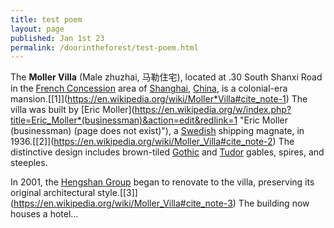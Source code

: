 ```yaml
---
title: test poem
layout: page
published: Jan 1st 23
permalink: /doorintheforest/test-poem.html
---
```

The **Moller Villa** (Male zhuzhai, 马勒住宅), located at .30 South Shanxi Road in the [French Concession](https://en.wikipedia.org/wiki/French_Concession "French Concession") area of [Shanghai](https://en.wikipedia.org/wiki/Shanghai "Shanghai"), [China](https://en.wikipedia.org/wiki/China "China"), is a colonial-era mansion.\[[1]](https://en.wikipedia.org/wiki/Moller*Villa#cite_note-1) The villa was built by \[Eric Moller](https://en.wikipedia.org/w/index.php?title=Eric_Moller*(businessman)&action=edit&redlink=1 "Eric Moller (businessman) (page does not exist)"), a [Swedish](https://en.wikipedia.org/wiki/Swedes "Swedes") shipping magnate, in 1936.\[[2]](https://en.wikipedia.org/wiki/Moller_Villa#cite_note-2) The distinctive design includes brown-tiled [Gothic](https://en.wikipedia.org/wiki/Gothic_Revival_architecture "Gothic Revival architecture") and [Tudor](https://en.wikipedia.org/wiki/Tudor_Revival_architecture "Tudor Revival architecture") gables, spires, and steeples.

In 2001, the [Hengshan Group](https://en.wikipedia.org/w/index.php?title=Hengshan_Group&action=edit&redlink=1 "Hengshan Group (page does not exist)") began to renovate to the villa, preserving its original architectural style.\[[3]](https://en.wikipedia.org/wiki/Moller_Villa#cite_note-3) The building now houses a hotel...